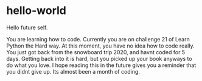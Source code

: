 # hello-world
Hello future self.

You are learning how to code. Currently you are on challenge 21 of Learn Python the Hard way. At this moment, you have no idea how to code really. You just got back from the snowboard trip 2020, and havnt coded for 5 days. Getting back into it is hard, but you picked up your book anyways to do what you love. I hope reading this in the future gives you a reminder that you didnt give up. Its almost been a month of coding. 

